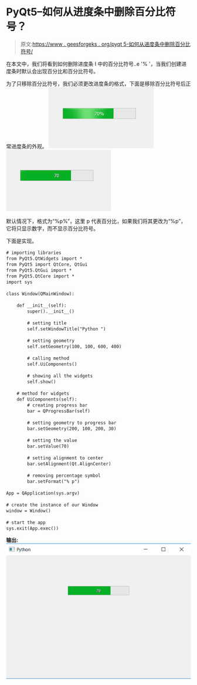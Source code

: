 # PyQt5–如何从进度条中删除百分比符号？

> 原文:[https://www . geesforgeks . org/pyqt 5-如何从进度条中删除百分比符号/](https://www.geeksforgeeks.org/pyqt5-how-to-remove-the-percentage-symbol-from-the-progress-bar/)

在本文中，我们将看到如何删除进度条 I 中的百分比符号..e '% '，当我们创建进度条时默认会出现百分比和百分比符号。

为了只移除百分比符号，我们必须更改进度条的格式，下面是移除百分比符号后正常进度条的外观。
![](img/83dbcad73b3ce2fd80cf6a06dbfdf786.png) ![](img/930524f8c0467ac20e1e6df73e2c5179.png)

默认情况下，格式为“%p%”，这里 p 代表百分比，如果我们将其更改为“%p”，它将只显示数字，而不显示百分比符号。

下面是实现。

```
# importing libraries
from PyQt5.QtWidgets import * 
from PyQt5 import QtCore, QtGui
from PyQt5.QtGui import * 
from PyQt5.QtCore import * 
import sys

class Window(QMainWindow):

    def __init__(self):
        super().__init__()

        # setting title
        self.setWindowTitle("Python ")

        # setting geometry
        self.setGeometry(100, 100, 600, 400)

        # calling method
        self.UiComponents()

        # showing all the widgets
        self.show()

    # method for widgets
    def UiComponents(self):
        # creating progress bar
        bar = QProgressBar(self)

        # setting geometry to progress bar
        bar.setGeometry(200, 100, 200, 30)

        # setting the value
        bar.setValue(70)

        # setting alignment to center
        bar.setAlignment(Qt.AlignCenter)

        # removing percentage symbol
        bar.setFormat("% p")

App = QApplication(sys.argv)

# create the instance of our Window
window = Window()

# start the app
sys.exit(App.exec())
```

**输出:**
![](img/0c840e2f7039d578dcf50185f9c2a7dc.png)